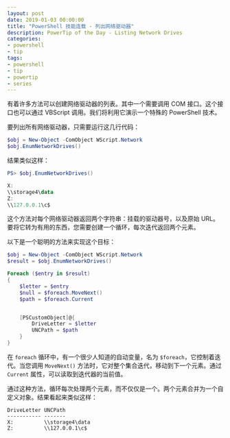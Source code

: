```yaml
---
layout: post
date: 2019-01-03 00:00:00
title: "PowerShell 技能连载 - 列出网络驱动器"
description: PowerTip of the Day - Listing Network Drives
categories:
- powershell
- tip
tags:
- powershell
- tip
- powertip
- series
---
```

有着许多方法可以创建网络驱动器的列表。其中一个需要调用 COM 接口。这个接口也可以通过 VBScript 调用。我们将利用它演示一个特殊的 PowerShell 技术。

要列出所有网络驱动器，只需要运行这几行代码：

```powershell
$obj = New-Object -ComObject WScript.Network
$obj.EnumNetworkDrives()
```

结果类似这样：

```powershell
PS> $obj.EnumNetworkDrives()

X:
\\storage4\data
Z:
\\127.0.0.1\c$
```

这个方法对每个网络驱动器返回两个字符串：挂载的驱动器号，以及原始 URL。要将它转为有用的东西，您需要创建一个循环，每次迭代返回两个元素。

以下是一个聪明的方法来实现这个目标：

```powershell
$obj = New-Object -ComObject WScript.Network
$result = $obj.EnumNetworkDrives()

Foreach ($entry in $result)
{
    $letter = $entry
    $null = $foreach.MoveNext()
    $path = $foreach.Current


    [PSCustomObject]@{
        DriveLetter = $letter
        UNCPath = $path
    }
}
```

在 `foreach` 循环中，有一个很少人知道的自动变量，名为 `$foreach`，它控制着迭代。当您调用 `MoveNext()` 方法时，它对整个集合迭代，移动到下一个元素。通过 `Current` 属性，可以读取到迭代器的当前值。

通过这种方法，循环每次处理两个元素，而不仅仅是一个。两个元素合并为一个自定义对象。结果看起来类似这样：

    DriveLetter UNCPath
    ----------- -------
    X:          \\storage4\data
    Z:          \\127.0.0.1\c$

<!--本文国际来源：[Listing Network Drives](https://community.idera.com/database-tools/powershell/powertips/b/tips/posts/listing-network-drives)-->
